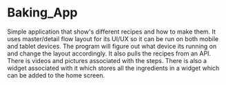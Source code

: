 # Baking_App

Simple application that show's different recipes and how to make them. It uses master/detail flow layout for its UI/UX so it can be run on both mobile and tablet devices. The program will figure out what device its running on and change the layout accordingly. It also pulls the recipes from an API. There is videos and pictures associated with the steps. There is also a widget associated with it which stores all the ingredients in a widget which can be added to the home screen.
